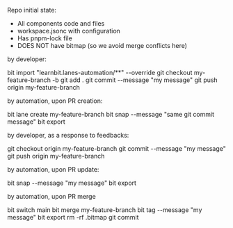 Repo initial state:

- All components code and files
- workspace.jsonc with configuration
- Has pnpm-lock file
- DOES NOT have bitmap (so we avoid merge conflicts here)

by developer:

bit import "learnbit.lanes-automation/**" --override
git checkout my-feature-branch -b
git add .
git commit --message "my message"
git push origin my-feature-branch

by automation, upon PR creation:

bit lane create my-feature-branch
bit snap --message "same git commit message"
bit export

by developer, as a response to feedbacks:

git checkout origin my-feature-branch
git commit --message "my message"
git push origin my-feature-branch

by automation, upon PR update:

bit snap --message "my message"
bit export

by automation, upon PR merge

bit switch main
bit merge my-feature-branch
bit tag --message "my message"
bit export
rm -rf .bitmap
git commit